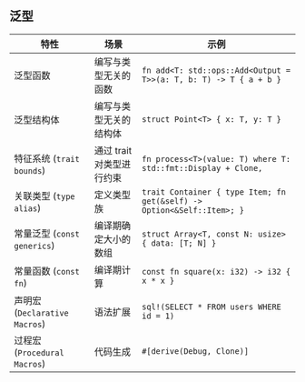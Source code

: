 ## 泛型

| 特性               | 场景                     | 示例                                                                 |
|--------------------|--------------------------|------------------------------------------------------------------------|
| 泛型函数           | 编写与类型无关的函数       | `fn add<T: std::ops::Add<Output = T>>(a: T, b: T) -> T { a + b }`       |
| 泛型结构体         | 编写与类型无关的结构体     | `struct Point<T> { x: T, y: T }`                                       |
| 特征系统 (`trait bounds`) | 通过 trait 对类型进行约束 | `fn process<T>(value: T) where T: std::fmt::Display + Clone,` |
| 关联类型 (`type alias`) | 定义类型族 | `trait Container { type Item; fn get(&self) -> Option<&Self::Item>; }` |
| 常量泛型 (`const generics`) | 编译期确定大小的数组   | `struct Array<T, const N: usize> { data: [T; N] }`     |
| 常量函数 (`const fn`) | 编译期计算               | `const fn square(x: i32) -> i32 { x * x }`     |
| 声明宏 (`Declarative Macros`) | 语法扩展 | `sql!(SELECT * FROM users WHERE id = 1)` |
| 过程宏 (`Procedural Macros`)  | 代码生成 | `#[derive(Debug, Clone)]` |
